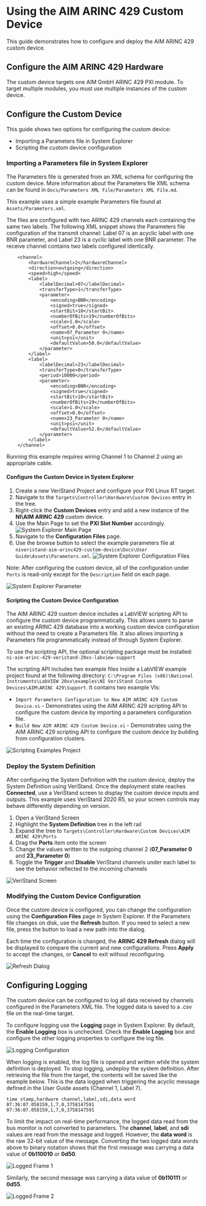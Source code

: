 # Using the AIM ARINC 429 Custom Device

This guide demonstrates how to configure and deploy the AIM ARINC 429 custom device.

## Configure the AIM ARINC 429 Hardware

The custom device targets one AIM GmbH ARINC 429 PXI module. To target multiple modules, you must use multiple instances of the custom device.

## Configure the Custom Device

This guide shows two options for configuring the custom device:
- Importing a Parameters file in System Explorer
- Scripting the custom device configuration

### Importing a Parameters file in System Explorer
The Parameters file is generated from an XML schema for configuring the custom device. More information about the Parameters file XML schema can be found in `Docs/Parameters XML File/Parameters XML File.md`.

This example uses a simple example Parameters file found at `Assets/Parameters.xml`.

The files are configured with two ARINC 429 channels each containing the same two labels. The following XML snippet shows the Parameters file configuration of the transmit channel: Label 07 is an acyclic label with one BNR parameter, and Label 23 is a cyclic label with one BNR parameter. The receive channel contains two labels configured identically.

```
	<channel>
		<hardwareChannel>2</hardwareChannel>
		<direction>outgoing</direction>
		<speed>high</speed>
		<label>
			<labelDecimal>07</labelDecimal>
			<transferType>1</transferType>
			<parameter>
				<encoding>BNR</encoding>
				<signed>true</signed>
				<startBit>10</startBit>
				<numberOfBits>19</numberOfBits>
				<scale>1.0</scale>
				<offset>0.0</offset>
				<name>07_Parameter 0</name>
				<unit>psi</unit>
				<defaultValue>50.0</defaultValue>
			</parameter>
		</label>
		<label>
			<labelDecimal>23</labelDecimal>
			<transferType>0</transferType>
			<period>10000</period>
			<parameter>
				<encoding>BNR</encoding>
				<signed>true</signed>
				<startBit>10</startBit>
				<numberOfBits>19</numberOfBits>
				<scale>1.0</scale>
				<offset>0.0</offset>
				<name>23_Parameter 0</name>
				<unit>psi</unit>
				<defaultValue>52.0</defaultValue>
			</parameter>
		</label>
	</channel>
```

Running this example requires wiring Channel 1 to Channel 2 using an appropriate cable.

#### Configure the Custom Device in System Explorer

1. Create a new VeriStand Project and configure your PXI Linux RT target.
2. Navigate to the `Targets\Controller\Hardware\Custom Devices` entry in the tree.
3. Right-click the **Custom Devices** entry and add a new instance of the **NI\AIM ARINC 429** custom device.
4. Use the Main Page to set the **PXI Slot Number** accordingly.
![System Explorer Main Page](Screenshots/System_Explorer_main_configured.PNG)
5. Navigate to the **Configuration Files** page.
6. Use the browse button to select the example parameters file at `niveristand-aim-arinc429-custom-device\Docs\User Guide\Assets\Parameters.xml`.
![System Explorer Configuration Files](Screenshots/System_Explorer_configuration_files_configured.PNG)

Note: After configuring the custom device, all of the configuration under `Ports` is read-only except for the `Description` field on each page.

![System Explorer Parameter](Screenshots/System_Explorer_parameter_configured.PNG)

#### Scripting the Custom Device Configuration

The AIM ARINC 429 custom device includes a LabVIEW scripting API to configure the custom device programmatically. This allows users to parse an existing ARINC 429 database into a working custom device configuration without the need to create a Parameters file. It also allows importing a Parameters file programmatically instead of through System Explorer.

To use the scripting API, the optional scripting package must be installed:
`ni-aim-arinc-429-veristand-20xx-labview-support`

The scripting API includes two example files inside a LabVIEW example project found at the following directory: `C:\Program Files (x86)\National Instruments\LabVIEW 20xx\examples\NI VeriStand Custom Devices\AIM\ARINC 429\Support`. It contains two example VIs:

- `Import Parameters Configuration to New AIM ARINC 429 Custom Device.vi` - Demonstrates using the AIM ARINC 429 scripting API to configure the custom device by importing a parameters configuration file.
- `Build New AIM ARINC 429 Custom Device.vi` - Demonstrates using the AIM ARINC 429 scripting API to configure the custom device by building from configuration clusters.

![Scripting Examples Project](Screenshots/Scripting_examples_project.PNG)

### Deploy the System Definition

After configuring the System Definition with the custom device, deploy the System Definition using VeriStand. Once the deployment state reaches **Connected**, use a VeriStand screen to display the custom device inputs and outputs. This example uses VeriStand 2020 R5, so your screen controls may behave differently depending on version.

1. Open a VeriStand Screen
2. Highlight the **System Definition** tree in the left rail
3. Expand the tree to `Targets\Controller\Hardware\Custom Devices\AIM ARINC 429\Ports`
4. Drag the **Ports** item onto the screen
5. Change the values written to the outgoing channel 2 (**07_Parameter 0** and **23_Parameter 0**)
6. Toggle the **Trigger** and **Disable** VeriStand channels under each label to see the behavior reflected to the incoming channels

![VeriStand Screen](Screenshots/VeriStand_screen_deployed.PNG)

### Modifying the Custom Device Configuration

Once the custom device is configured, you can change the configuration using the **Configuration Files** page in System Explorer. If the Parameters file changes on disk, use the **Refresh** button. If you need to select a new file, press the button to load a new path into the dialog.

Each time the configuration is changed, the **ARINC 429 Refresh** dialog will be displayed to compare the current and new configurations. Press **Apply** to accept the changes, or **Cancel** to exit without reconfiguring.

![Refresh Dialog](Screenshots/Refresh_dialog.PNG)

## Configuring Logging

The custom device can be configured to log all data received by channels configured in the Parameters XML file. The logged data is saved to a .csv file on the real-time target.

To configure logging use the **Logging** page in System Explorer. By default, the **Enable Logging** box is unchecked. Check the **Enable Logging** box and configure the other logging properties to configure the log file.

![Logging Configuration](Screenshots/Logging_Configuration.png)

When logging is enabled, the log file is opened and written while the system definition is deployed. To stop logging, undeploy the system definition. After retrieving the file from the target, the contents will be saved like the example below. This is the data logged when triggering the acyclic message defined in the User Guide assets (Channel 1, Label 7).

```
time stamp,hardware channel,label,sdi,data word
07:36:07.058159,1,7,0,3758147591
07:36:07.058159,1,7,0,3758147591
```

To limit the impact on real-time performance, the logged data read from the bus monitor is not converted to parameters. The **channel**, **label**, and **sdi** values are read from the message and logged. However, the **data word** is the raw 32-bit value of the message. Converting the two logged data words above to binary notation shows that the first message was carrying a data value of **0b110010** or **0d50**.

![Logged Frame 1](Screenshots/Logged_Frame_1.png)

Similarly, the second message was carrying a data value of **0b110111** or **0d55**.

![Logged Frame 2](Screenshots/Logged_Frame_2.png)